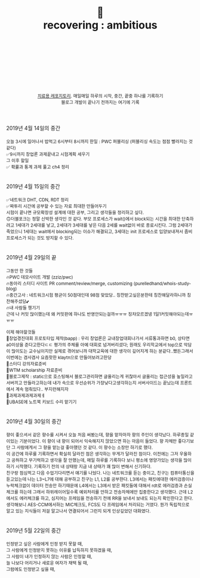 <div align="center">
  <h1>
    <br/>
    <br/>
    🤞
    <br />
    recovering : ambitious
    <br />
    <br />
    <br />
    <br />
  </h1>
  <sup>
    <br />
    <br />
    <br />
    <a href="https://github.com/purelledhand/cure">치료용 레포지토리</a>. 매일매일 하루의 시작, 중간, 끝중 하나를 기록하기
    <br />
    블로그 개발이 끝나기 전까지는 여기에 기록
  </sup>
  <br />
  <br />
  <br />
  <br />
</div>
<div>
  2019년 4월 14일의 중간
  <br />
  <br />
  <sup>
    오늘 3시에 일어나서 밥먹고 6시부터 8시까지 한일 : PWC 퍼블리싱 (퍼블리싱 속도는 점점 빨라지는 것 같다) <br/>
    ✅9시까지 창업론 과제끝내고 시험계획 세우기<br/>
    그 이후 할일<br/>
    ✅ 확률과 통계 과제 풀고 ch4 정리<br/>
  </sup>
</div>
<br/>
<br/>
<div>
  2019년 4월 15일의 중간
  <br />
  <br />
  <sup>
    ✅네트워크 DHT, CDN, RDT 정리<br/>
    ✅짜투리 시간에 공부할 수 있는 자료 최대한 만들어두기<br/>
    시험이 끝나면 규모확장성 설계에 대한 공부, 그리고 생각들을 정리하고 싶다.<br/>
    🙃더블포크는 정말 신박한 생각인 것 같다. 부모 프로세스가 wait()에서 block되는 시간을 최대한 단축하려고 1세대가 2세대를 낳고, 2세대가 3세대를 낳은 다음 2세를 wait없이 바로 종료시킨다. 그럼 2세대가 죽었으니 1세대는 wait에서 blocking되는 이슈가 해결되고, 3세대는 init 프로세스로 입양보내져서 좀비 프로세스가 되는 것도 방지할 수 있다.<br/>
  </sup>
  </sup>
</div>
<br/>
<br/>
<div>
  2019년 4월 29일의 끝
  <br />
  <br />
  <sup>
    그동안 한 것들<br/>
    🔥PWC 데모사이트 개발 (zziz/pwc)<br/>
    🔥동아리 스터디 사이트 PR comment/review/merge, customizing (purelledhand/whois-study-blog)<br/>
    🔥중간고사 : 네트워크시험 평균이 50점대인데 98점 맞았당.. 칭찬받고싶은분한테 칭찬해달라하니까 칭찬해주셨당💕<br/>
    🔥내 사람들 챙기기<br/>
    근데 나 커밋 많이했는데 왜 커밋판에 하나도 반영안되는걸까ㅠㅠㅠ 징챠모르겠넹 1일1커밋해야되는데ㅠㅠㅠ<br/><br/>
    이제 해야할것들<br/>
    🚀창업경진대회 프로토타입 제작(bapp) : 우리 창업론은 교내창업대회나가서 서류통과하면 b0, 상타면 a0이상을 준다고한다ㄷㄷ 평가의 주체를 아예 대회로 넘겨버리셨다; 원래도 우리학교에서 top으로 악담이 많이도는 교수님이지만 실제로 겪어보니까 대학교육에 대한 생각이 깊어지게 하는 분같다..쨌든그래서 이번에는 겸사겸사 요즘핫한 klaytn으로 만들어보려고한당<br/>
    🚀스터디 강의자료준비<br/>
    🚀WTM scholarship 자료준비<br/>
    🚀블로그제작 : static으로 호스팅해서 블로그관리하면 글올리는게 귀찮아서 글올리는 접근성을 높일라고 서버끼고 만들라고하는데 내가 속으로 우선순위가 가장낮다고생각하는지 서버사이드는 끝났는데 프론트에서 계속 멈춰있다.. 부지런해지자<br/>
    🚀과제과제과제과제ㅔ<br/>
    🚀UBASE에 노트북 키보드 수리 맡기기<br/>
  </sup>
  </sup>
</div>
<br/>
<br/>
<div>
  2019년 4월 30일의 중간
  <br />
  <br />
  <sup>
    향이 좋으셔서 같은 향수를 시켜서 오늘 처음 써봤는데, 향을 맡자마자 향의 주인이 생각났다. 하루종일 같이있는 기분이었다. 이 향이 내 향이 되어서 익숙해지지 않았으면 하는 마음이 들었다. 향 자체만 좋다기보단 그 사람에게서 그 향을 맡는걸 좋아했던 것 같다. 이 향수는 소장만 하기로 했다.<br/>
    이 공간에 하루를 기록하면서 확실히 달라진 점은 생각하는 무게가 달라진 점이다. 이전에는 그저 우울하고 공허하고 무기력하고 생각을 잘 안했는데, 매일 하루를 기록하다 보니 평소에 영양가있는 생각을 많이하기 시작했다. 기록하기 전의 내 상태랑 지금 내 상태가 꽤 많이 변해서 신기하다.<br/>
    친구랑 점심먹고 다음 수업기다리면서 얘기를 나눴다. 나는 네트워크를 듣는 중이고, 친구는 컴퓨터통신을 듣고있는데 나는 L3~L7에 대해 공부하고 친구는 L1, L2를 공부한다. L3에서는 패킷에대한 에러검증이나 누락체크없이 데이터 전송만 하기때문에 L4에서는 L3에서 받은 패킷들에 대해서 rdt로 에러검증과 손실 체크를 하는데 그래서 하위레이어일수록 예외처리를 안하고 전송자체에만 집중한다고 생각했다. 근데 L2에서도 에러체크를 하고, 심지어는 프레임을 전송하기 전에 RR을 보내서 보내도 되는지 확인한다고 한다.생각해보니 AES-CCM에서하는 MIC체크도, FCS도 다 프레임에서 처리되는 거였다. 뭔가 독립적으로 알고 있는 지식들이 저걸 알고나서 연결되어서 그런지 되게 인상깊었던 대화였다.<br/>
  </sup>
</div>
<br/>
<br/>
<div>
  2019년 5월 22일의 중간
  <br />
  <br />
  <sup>
    인정받고 싶은 사람에게 인정 받지 못할 때,<br/>
    그 사람에게 인정받지 못하는 이유를 납득하지 못하겠을 때,<br/>
    그 사람이 내가 인정하지 않는 사람은 인정할 때,<br/>
    늘 나보다 어리거나 새로운 여자가 채택 될 때,<br/>
    그럼에도 인정받고 싶을 때,<br/>
  </sup>
</div>

